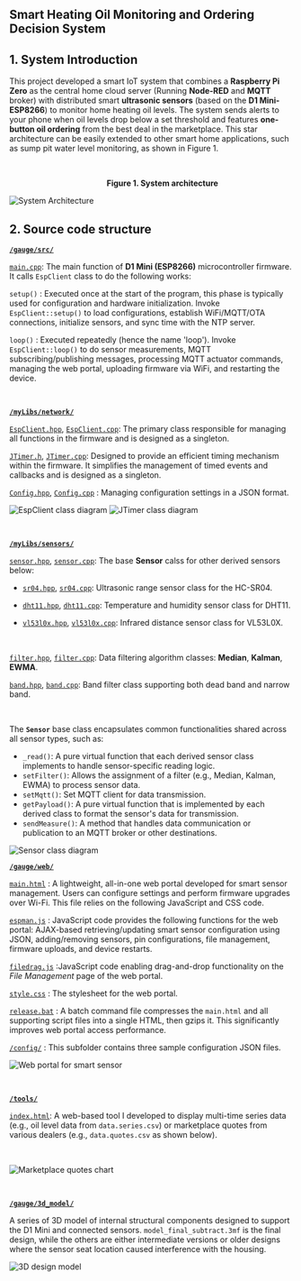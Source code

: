 ## Smart Heating Oil Monitoring and Ordering Decision System

## 1. System Introduction

This project developed a smart IoT system that combines a **Raspberry Pi Zero** as the central home cloud server (Running **Node-RED** and **MQTT** broker) with distributed smart **ultrasonic sensors** (based on the **D1 Mini-ESP8266**) to monitor home heating oil levels. The system sends alerts to your phone when oil levels drop below a set threshold and features **one-button oil ordering** from the best deal in the marketplace. This star architecture can be easily extended to other smart home applications, such as sump pit water level monitoring, as shown in Figure 1.

    

                                            **Figure 1. System architecture**   

<img src="doc/System_Diagram.svg" title="" alt="System Architecture" data-align="center">

## 2. Source code structure

[**`/gauge/src/`**](https://github.com/eskyh/OilSense/tree/main/gauge/src)

[`main.cpp`](https://github.com/eskyh/OilSense/tree/main/gauge/src/main.cpp): The main function of **D1 Mini (ESP8266)** microcontroller firmware. It calls `EspClient` class to do the following works:

`setup()` : Executed once at the start of the program, this phase is typically used for configuration and hardware initialization. Invoke `EspClient::setup()` to load configurations, establish WiFi/MQTT/OTA connections, initialize sensors, and sync time with the NTP server.

`loop()` : Executed repeatedly (hence the name 'loop'). Invoke `EspClient::loop()` to do sensor measurements, MQTT subscribing/publishing messages, processing MQTT actuator commands, managing the web portal, uploading firmware via WiFi, and restarting the device.

    

[**`/myLibs/network/`**](https://github.com/eskyh/OilSense/tree/main/myLibs/network)

[`EspClient.hpp`](https://github.com/eskyh/OilSense/tree/main/myLibs/network/EspClient.hpp), [`EspClient.cpp`](https://github.com/eskyh/OilSense/tree/main/myLibs/network/EspClient.cpp): The primary class responsible for managing all functions in the firmware and is designed as a singleton.

[`JTimer.h`](https://github.com/eskyh/OilSense/tree/main/myLibs/network/JTimer.h), [`JTimer.cpp`](https://github.com/eskyh/OilSense/tree/main/myLibs/network/JTimer.cpp): Designed to provide an efficient timing mechanism within the firmware. It simplifies the management of timed events and callbacks and is designed as a singleton.

[`Config.hpp`](https://github.com/eskyh/OilSense/tree/main/myLibs/network/Config.hpp), [`Config.cpp`](https://github.com/eskyh/OilSense/tree/main/myLibs/network/Config.cpp) : Managing configuration settings in a JSON format.

<img src="doc/EspClient.svg" title="" alt="EspClient class diagram" data-align="center">

<img src="doc/JTimer.svg" title="" alt="JTimer class diagram" data-align="center">

    

[**`/myLibs/sensors/`**](https://github.com/eskyh/OilSense/tree/main/myLibs/sensors)

[`sensor.hpp`](https://github.com/eskyh/OilSense/tree/main/myLibs/sensors/sensor.hpp), [`sensor.cpp`](https://github.com/eskyh/OilSense/tree/main/myLibs/sensors/sensor.cpp): The base **Sensor** calss for other derived sensors below:

- [`sr04.hpp`](https://github.com/eskyh/OilSense/tree/main/myLibs/sensors/sr04.hpp), [`sr04.cpp`](https://github.com/eskyh/OilSense/tree/main/myLibs/sensors/sr04.cpp): Ultrasonic range sensor class for the HC-SR04.

- [`dht11.hpp`](https://github.com/eskyh/OilSense/tree/main/myLibs/sensors/dht11.hpp), [`dht11.cpp`](https://github.com/eskyh/OilSense/tree/main/myLibs/sensors/dht11.cpp): Temperature and humidity sensor class for DHT11.

- [`vl53l0x.hpp`](https://github.com/eskyh/OilSense/tree/main/myLibs/sensors/vl53l0x.hpp), [`vl53l0x.cpp`](https://github.com/eskyh/OilSense/tree/main/myLibs/sensors/vl53l0x.cpp): Infrared distance sensor class for VL53L0X.

    

[`filter.hpp`](https://github.com/eskyh/OilSense/tree/main/myLibs/sensors/filter.hpp), [`filter.cpp`](https://github.com/eskyh/OilSense/tree/main/myLibs/sensors/filter.cpp): Data filtering algorithm classes: **Median**, **Kalman**, **EWMA**.

[`band.hpp`](https://github.com/eskyh/OilSense/tree/main/myLibs/sensors/band.hpp), [`band.cpp`](https://github.com/eskyh/OilSense/tree/main/myLibs/sensors/band.cpp):  Band filter class supporting both dead band and narrow band.

    

The **`Sensor`** base class encapsulates common functionalities shared across all sensor types, such as:

* `_read()`: A pure virtual function that each derived sensor class implements to handle sensor-specific reading logic.  
* `setFilter()`: Allows the assignment of a filter (e.g., Median, Kalman, EWMA) to process sensor data.  
* `setMqtt()`: Set MQTT client for data transmission.  
* `getPayload()`: A pure virtual function that is implemented by each derived class to format the sensor's data for transmission.  
* `sendMeasure()`: A method that handles data communication or publication to an MQTT broker or other destinations.

<img src="doc/Sensor.svg" title="" alt="Sensor class diagram" data-align="center">

[**`/gauge/web/`**](https://github.com/eskyh/OilSense/tree/main/gauge/web)

[`main.html`](https://github.com/eskyh/OilSense/tree/main/gauge/web/main.html) : A lightweight, all-in-one web portal developed for smart sensor management. Users can configure settings and perform firmware upgrades over Wi-Fi. This file relies on the following JavaScript and CSS code.

[`espman.js`](https://github.com/eskyh/OilSense/tree/main/gauge/web/espman.js) :  JavaScript code provides the following functions for the web portal: AJAX-based retrieving/updating smart sensor configuration using JSON, adding/removing sensors, pin configurations, file management, firmware uploads, and device restarts.

[`filedrag.js`](https://github.com/eskyh/OilSense/tree/main/gauge/web/filedrag.js) :JavaScript code enabling drag-and-drop functionality on the *File Management* page of the web portal.

[`style.css`](https://github.com/eskyh/OilSense/tree/main/gauge/web/style.css) : The stylesheet for the web portal.

[`release.bat`](https://github.com/eskyh/OilSense/tree/main/gauge/web/release.bat) : A batch command file compresses the `main.html` and all supporting script files into a single HTML, then gzips it. This significantly improves web portal access performance.

[`/config/`](https://github.com/eskyh/OilSense/tree/main/gauge/web/config) :  This subfolder contains three sample configuration JSON files.

<img src="doc/Web_Portal.svg" title="" alt="Web portal for smart sensor" data-align="center">

    

[**`/tools/`**](https://github.com/eskyh/OilSense/tree/main/tools)

[`index.html`](https://github.com/eskyh/OilSense/tree/main/tools/index.html): A web-based tool I developed to display multi-time series data (e.g., oil level data from `data.series.csv`) or marketplace quotes from various dealers (e.g., `data.quotes.csv` as shown below).

    

<img src="doc/quotes.png" title="" alt="Marketplace quotes chart" data-align="center">

    

[**`/gauge/3d_model/`**](https://github.com/eskyh/OilSense/tree/main/gauge/3d_model)

A series of 3D model of internal structural components designed to support the D1 Mini and connected sensors. `model_final_subtract.3mf` is the final design, while the others are either intermediate versions or older designs where the sensor seat location caused interference with the housing.

<img title="" src="doc/3D-Print.svg" alt="3D design model" data-align="center">
